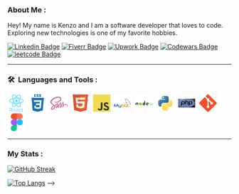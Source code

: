 ### About Me :

Hey! My name is Kenzo and I am a software developer that loves to code. Exploring new  technologies is one of my favorite hobbies. 

[![Linkedin Badge](https://img.shields.io/badge/-Linkedin-blue?style=flat&logo=Linkedin&logoColor=white)](https://www.linkedin.com/in/kenzo-coenaerts) [![Fiverr Badge](https://img.shields.io/badge/-Fiverr-green?style=flat&logo=Fiverr&logoColor=white)](https://www.fiverr.com/kenzocoenaerts?public_mode=true) [![Upwork Badge](https://img.shields.io/badge/-upwork-darkgreen?style=flat&logo=Upwork&logoColor=white)](https://www.upwork.com/freelancers/~01220c98cb10bb683a?viewMode=1) [![Codewars Badge](https://img.shields.io/badge/-codewars-darkred?style=flat&logo=Codewars&logoColor=black)](https://www.codewars.com/users/kenzo1997) [![leetcode Badge](https://img.shields.io/badge/-leetcode-orange?style=flat&logo=Leetcode&logoColor=black)](https://leetcode.com/coenaertskenzo/) 


---

### 🛠 &nbsp;Languages and Tools :
<p>
<img src="https://github.com/devicons/devicon/blob/master/icons/react/react-original-wordmark.svg" title="React" alt="React" width="40" height="40"/>&nbsp;
<img src="https://github.com/devicons/devicon/blob/master/icons/css3/css3-plain-wordmark.svg"  title="CSS3" alt="CSS" width="40" height="40"/>&nbsp;
<img src="https://github.com/devicons/devicon/blob/master/icons/sass/sass-original.svg"  title="SCSS" alt="SCSS" width="40" height="40"/>&nbsp;
<img src="https://github.com/devicons/devicon/blob/master/icons/html5/html5-original.svg" title="HTML5" alt="HTML" width="40" height="40"/>&nbsp;
<img src="https://github.com/devicons/devicon/blob/master/icons/javascript/javascript-original.svg" title="JavaScript" alt="JavaScript" width="40" height="40"/>&nbsp;
<img src="https://github.com/devicons/devicon/blob/master/icons/mysql/mysql-original-wordmark.svg" title="MySQL"  alt="MySQL" width="40" height="40"/>&nbsp;
<img src="https://github.com/devicons/devicon/blob/master/icons/nodejs/nodejs-original-wordmark.svg" title="NodeJS" alt="NodeJS" width="40" height="40"/>&nbsp;
<img src="https://github.com/devicons/devicon/blob/master/icons/python/python-original.svg" title="Python" alt="Python" width="40" height="40"/>&nbsp;
<img src="https://github.com/devicons/devicon/blob/master/icons/php/php-original.svg" title="PHP" alt="PHP" width="40" height="40"/>&nbsp;
<img src="https://github.com/devicons/devicon/blob/master/icons/git/git-original.svg" title="Git" alt="Git" width="40" height="40"/>&nbsp;
<img src="https://github.com/devicons/devicon/blob/master/icons/figma/figma-original.svg" title="Figma" alt="Figma" width="40" height="40"/>&nbsp;
</p>

---

### My Stats :
[![GitHub Streak](http://github-readme-streak-stats.herokuapp.com?user=Kenzo1997&theme=dark&background=000000)](https://git.io/streak-stats)

[![Top Langs](https://github-readme-stats.vercel.app/api/top-langs/?username=Kenzo1997&layout=compact&theme=vision-friendly-dark)](https://github.com/anuraghazra/github-readme-stats)
-->
